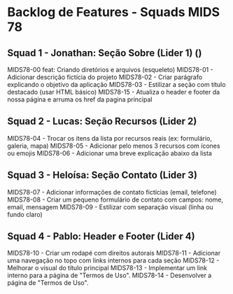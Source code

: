 # Backlog de Features - Squads MIDS 78

## Squad 1 - Jonathan: Seção Sobre (Lider 1) ()
MIDS78-00 feat: Criando diretórios e arquivos (esqueleto)
MIDS78-01 - Adicionar descrição fictícia do projeto
MIDS78-02 - Criar parágrafo explicando o objetivo da aplicação
MIDS78-03 - Estilizar a seção com título destacado (usar HTML básico)
MIDS78-15 - Atualiza o header e footer da nossa página e arruma os href da pagina principal

## Squad 2 - Lucas: Seção Recursos (Lider 2)
MIDS78-04 - Trocar os itens da lista por recursos reais (ex: formulário, galeria, mapa)
MIDS78-05 - Adicionar pelo menos 3 recursos com ícones ou emojis
MIDS78-06 - Adicionar uma breve explicação abaixo da lista

## Squad 3 - Heloísa: Seção Contato (Lider 3)
MIDS78-07 - Adicionar informações de contato fictícias (email, telefone)
MIDS78-08 - Criar um pequeno formulário de contato com campos: nome, email, mensagem
MIDS78-09 - Estilizar com separação visual (linha ou fundo claro)

## Squad 4 - Pablo: Header e Footer (Lider 4)
MIDS78-10 - Criar um rodapé com direitos autorais
MIDS78-11 - Adicionar uma navegação no topo com links internos para cada seção
MIDS78-12 - Melhorar o visual do título principal
MIDS78-13 - Implementar um link interno para a página de "Termos de Uso".
MIDS78-14 - Desenvolver a página de "Termos de Uso".